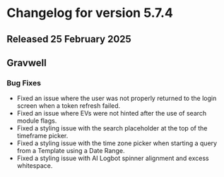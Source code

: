 # Changelog for version 5.7.4

## Released 25 February 2025

## Gravwell

### Bug Fixes

* Fixed an issue where the user was not properly returned to the login screen when a token refresh failed.
* Fixed an issue where EVs were not hinted after the use of search module flags.
* Fixed a styling issue with the search placeholder at the top of the timeframe picker.
* Fixed a styling issue with the time zone picker when starting a query from a Template using a Date Range.
* Fixed a styling issue with AI Logbot spinner alignment and excess whitespace.


